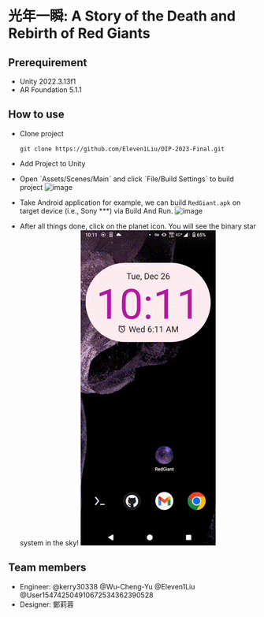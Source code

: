 # 光年一瞬: A Story of the Death and Rebirth of Red Giants

## Prerequirement

- Unity 2022.3.13f1
- AR Foundation 5.1.1

## How to use

- Clone project
    ```
    git clone https://github.com/Eleven1Liu/DIP-2023-Final.git
    ```
- Add Project to Unity
- Open ˋAssets/Scenes/Mainˋ and click ˋFile/Build Settingsˋ to build project
![image](docs/images/mainScene.gif)

- Take Android application for example, we can build `RedGiant.apk` on target device (i.e., Sony ***) via Build And Run.
![image](docs/images/buildApp.gif)

- After all things done, click on the planet icon. You will see the binary star system in the sky!
![image](docs/images/openApp.gif)

## Team members
- Engineer: @kerry30338 @Wu-Cheng-Yu @Eleven1Liu @User154742504910672534362390528
- Designer: 鄭莉蓉
